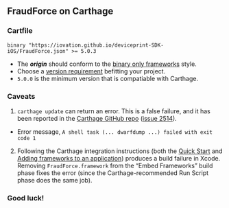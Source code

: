 ## FraudForce on Carthage

### Cartfile


`binary "https://iovation.github.io/deviceprint-SDK-iOS/FraudForce.json" >= 5.0.3`

* The **_origin_** should conform to the [binary only frameworks](https://github.com/Carthage/Carthage/blob/master/Documentation/Artifacts.md#binary-only-frameworks) style.
* Choose a [version requirement](https://github.com/Carthage/Carthage/blob/master/Documentation/Artifacts.md#version-requirement) befitting your project.
 * `5.0.0` is the minimum version that is compatiable with Carthage.

### Caveats
1. `carthage update` can return an error. This is a false failure, and it has been reported in the [Carthage GitHub repo](https://github.com/Carthage/Carthage) ([issue 2514](https://github.com/Carthage/Carthage/issues/2514)).
 * Error message, `A shell task (... dwarfdump ...) failed with exit code 1`
2. Following the Carthage integration instructions (both the [Quick Start](https://github.com/Carthage/Carthage#quick-start) and [Adding frameworks to an application](https://github.com/Carthage/Carthage#adding-frameworks-to-an-application)) produces a build failure in Xcode. Removing `FraudForce.framework` from the “Embed Frameworks” build phase fixes the error (since the Carthage-recommended Run Script phase does the same job).


### Good luck!
